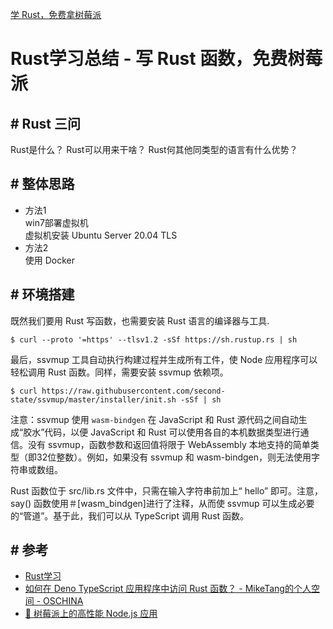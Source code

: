 
[学 Rust，免费拿树莓派](https://segmentfault.com/a/1190000023363546)


# Rust学习总结 - 写 Rust 函数，免费树莓派


## \# Rust 三问

Rust是什么？
Rust可以用来干啥？
Rust何其他同类型的语言有什么优势？


## \# 整体思路

-   方法1  
    win7部署虚拟机  
    虚拟机安装 Ubuntu Server 20.04 TLS     
-   方法2  
    使用 Docker


## \# 环境搭建

既然我们要用 Rust 写函数，也需要安装 Rust 语言的编译器与工具.
```shell
$ curl --proto '=https' --tlsv1.2 -sSf https://sh.rustup.rs | sh
```

最后，ssvmup 工具自动执行构建过程并生成所有工件，使 Node 应用程序可以轻松调用 Rust 函数。同样，需要安装 ssvmup 依赖项。
```
$ curl https://raw.githubusercontent.com/second-state/ssvmup/master/installer/init.sh -sSf | sh
```

注意：ssvmup 使用 `wasm-bindgen` 在 JavaScript 和 Rust 源代码之间自动生成“胶水”代码，以便 JavaScript 和 Rust 可以使用各自的本机数据类型进行通信。没有 ssvmup，函数参数和返回值将限于 WebAssembly 本地支持的简单类型（即32位整数）。例如，如果没有 ssvmup 和 wasm-bindgen，则无法使用字符串或数组。

Rust 函数位于 src/lib.rs 文件中，只需在输入字符串前加上“ hello” 即可。注意，say() 函数使用＃[wasm_bindgen]进行了注释，从而使 ssvmup 可以生成必要的“管道”。基于此，我们可以从 TypeScript 调用 Rust 函数。





## \# 参考

- [Rust学习](https://blog.csdn.net/smallswan/article/details/107903034)
- [如何在 Deno TypeScript 应用程序中访问 Rust 函数？ - MikeTang的个人空间 - OSCHINA](https://my.oschina.net/u/4581704/blog/4415721)
- [🍹 树莓派上的高性能 Node.js 应用](https://www.secondstate.io/articles/get-started-with-raspberry-pi-zh/)
